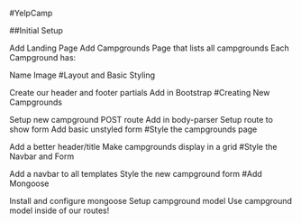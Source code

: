 #YelpCamp

##Initial Setup

Add Landing Page
Add Campgrounds Page that lists all campgrounds
Each Campground has:

Name
Image
#Layout and Basic Styling

Create our header and footer partials
Add in Bootstrap
#Creating New Campgrounds

Setup new campground POST route
Add in body-parser
Setup route to show form
Add basic unstyled form
#Style the campgrounds page

Add a better header/title
Make campgrounds display in a grid
#Style the Navbar and Form

Add a navbar to all templates
Style the new campground form
#Add Mongoose

Install and configure mongoose
Setup campground model
Use campground model inside of our routes!
